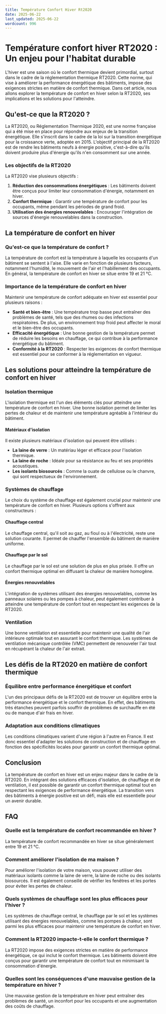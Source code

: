 ```yaml
---
title: Température Confort Hiver Rt2020
date: 2025-06-22
last_updated: 2025-06-22
wordcount: 996
---
```


# Température confort hiver RT2020 : Un enjeu pour l'habitat durable

L'hiver est une saison où le confort thermique devient primordial, surtout dans le cadre de la réglementation thermique RT2020. Cette norme, qui vise à améliorer la performance énergétique des bâtiments, impose des exigences strictes en matière de confort thermique. Dans cet article, nous allons explorer la température de confort en hiver selon la RT2020, ses implications et les solutions pour l'atteindre.

## Qu'est-ce que la RT2020 ?

La RT2020, ou Réglementation Thermique 2020, est une norme française qui a été mise en place pour répondre aux enjeux de la transition énergétique. Elle s'inscrit dans le cadre de la loi sur la transition énergétique pour la croissance verte, adoptée en 2015. L'objectif principal de la RT2020 est de rendre les bâtiments neufs à énergie positive, c'est-à-dire qu'ils doivent produire plus d'énergie qu'ils n'en consomment sur une année.

### Les objectifs de la RT2020

La RT2020 vise plusieurs objectifs :

1. **Réduction des consommations énergétiques** : Les bâtiments doivent être conçus pour limiter leur consommation d'énergie, notamment en hiver.
2. **Confort thermique** : Garantir une température de confort pour les occupants, même pendant les périodes de grand froid.
3. **Utilisation des énergies renouvelables** : Encourager l'intégration de sources d'énergie renouvelables dans la construction.

## La température de confort en hiver

### Qu'est-ce que la température de confort ?

La température de confort est la température à laquelle les occupants d'un bâtiment se sentent à l'aise. Elle varie en fonction de plusieurs facteurs, notamment l'humidité, le mouvement de l'air et l'habillement des occupants. En général, la température de confort en hiver se situe entre 19 et 21 °C.

### Importance de la température de confort en hiver

Maintenir une température de confort adéquate en hiver est essentiel pour plusieurs raisons :

- **Santé et bien-être** : Une température trop basse peut entraîner des problèmes de santé, tels que des rhumes ou des infections respiratoires. De plus, un environnement trop froid peut affecter le moral et le bien-être des occupants.
- **Efficacité énergétique** : Une bonne gestion de la température permet de réduire les besoins en chauffage, ce qui contribue à la performance énergétique du bâtiment.
- **Conformité à la RT2020** : Respecter les exigences de confort thermique est essentiel pour se conformer à la réglementation en vigueur.

## Les solutions pour atteindre la température de confort en hiver

### Isolation thermique

L'isolation thermique est l'un des éléments clés pour atteindre une température de confort en hiver. Une bonne isolation permet de limiter les pertes de chaleur et de maintenir une température agréable à l'intérieur du bâtiment.

#### Matériaux d'isolation

Il existe plusieurs matériaux d'isolation qui peuvent être utilisés :

- **La laine de verre** : Un matériau léger et efficace pour l'isolation thermique.
- **La laine de roche** : Idéale pour sa résistance au feu et ses propriétés acoustiques.
- **Les isolants biosourcés** : Comme la ouate de cellulose ou le chanvre, qui sont respectueux de l'environnement.

### Systèmes de chauffage

Le choix du système de chauffage est également crucial pour maintenir une température de confort en hiver. Plusieurs options s'offrent aux constructeurs :

#### Chauffage central

Le chauffage central, qu'il soit au gaz, au fioul ou à l'électricité, reste une solution courante. Il permet de chauffer l'ensemble du bâtiment de manière uniforme.

#### Chauffage par le sol

Le chauffage par le sol est une solution de plus en plus prisée. Il offre un confort thermique optimal en diffusant la chaleur de manière homogène.

#### Énergies renouvelables

L'intégration de systèmes utilisant des énergies renouvelables, comme les panneaux solaires ou les pompes à chaleur, peut également contribuer à atteindre une température de confort tout en respectant les exigences de la RT2020.

### Ventilation

Une bonne ventilation est essentielle pour maintenir une qualité de l'air intérieure optimale tout en assurant le confort thermique. Les systèmes de ventilation mécanique contrôlée (VMC) permettent de renouveler l'air tout en récupérant la chaleur de l'air extrait.

## Les défis de la RT2020 en matière de confort thermique

### Équilibre entre performance énergétique et confort

L'un des principaux défis de la RT2020 est de trouver un équilibre entre la performance énergétique et le confort thermique. En effet, des bâtiments très étanches peuvent parfois souffrir de problèmes de surchauffe en été ou de manque d'air frais en hiver.

### Adaptation aux conditions climatiques

Les conditions climatiques varient d'une région à l'autre en France. Il est donc essentiel d'adapter les solutions de construction et de chauffage en fonction des spécificités locales pour garantir un confort thermique optimal.

## Conclusion

La température de confort en hiver est un enjeu majeur dans le cadre de la RT2020. En intégrant des solutions efficaces d'isolation, de chauffage et de ventilation, il est possible de garantir un confort thermique optimal tout en respectant les exigences de performance énergétique. La transition vers des bâtiments à énergie positive est un défi, mais elle est essentielle pour un avenir durable.

## FAQ

### Quelle est la température de confort recommandée en hiver ?

La température de confort recommandée en hiver se situe généralement entre 19 et 21 °C.

### Comment améliorer l'isolation de ma maison ?

Pour améliorer l'isolation de votre maison, vous pouvez utiliser des matériaux isolants comme la laine de verre, la laine de roche ou des isolants biosourcés. Il est également conseillé de vérifier les fenêtres et les portes pour éviter les pertes de chaleur.

### Quels systèmes de chauffage sont les plus efficaces pour l'hiver ?

Les systèmes de chauffage central, le chauffage par le sol et les systèmes utilisant des énergies renouvelables, comme les pompes à chaleur, sont parmi les plus efficaces pour maintenir une température de confort en hiver.

### Comment la RT2020 impacte-t-elle le confort thermique ?

La RT2020 impose des exigences strictes en matière de performance énergétique, ce qui inclut le confort thermique. Les bâtiments doivent être conçus pour garantir une température de confort tout en minimisant la consommation d'énergie.

### Quelles sont les conséquences d'une mauvaise gestion de la température en hiver ?

Une mauvaise gestion de la température en hiver peut entraîner des problèmes de santé, un inconfort pour les occupants et une augmentation des coûts de chauffage.